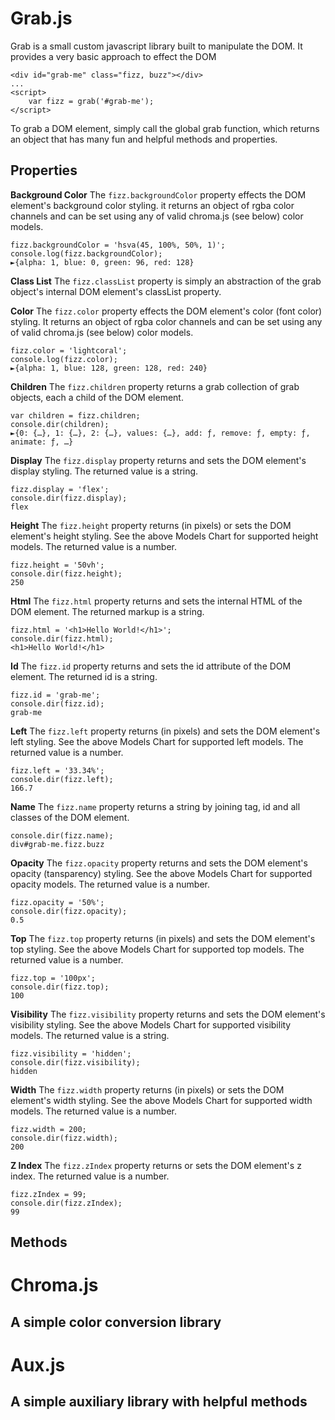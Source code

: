 # Grab.js
Grab is a small custom javascript library built to manipulate the DOM. It provides a
very basic approach to effect the DOM


```
<div id="grab-me" class="fizz, buzz"></div>
...
<script>
    var fizz = grab('#grab-me');
</script>
```
To grab a DOM element, simply call the global grab function, which returns an object
that has many fun and helpful methods and properties.


## Properties
**Background Color**
The `fizz.backgroundColor` property effects the DOM element's background color styling.
it returns an object of rgba color channels and can be set using any of valid chroma.js
(see below) color models.
```
fizz.backgroundColor = 'hsva(45, 100%, 50%, 1)';
console.log(fizz.backgroundColor);
►{alpha: 1, blue: 0, green: 96, red: 128}
```

**Class List**
The `fizz.classList` property is simply an abstraction of the grab object's internal
DOM element's classList property.

**Color**
The `fizz.color` property effects the DOM element's color (font color) styling. It
returns an object of rgba color channels and can be set using any of valid chroma.js
(see below) color models.
```
fizz.color = 'lightcoral';
console.log(fizz.color);
►{alpha: 1, blue: 128, green: 128, red: 240}
```

**Children**
The `fizz.children` property returns a grab collection of grab objects, each a child of
the DOM element.
```
var children = fizz.children;
console.dir(children);
►{0: {…}, 1: {…}, 2: {…}, values: {…}, add: ƒ, remove: ƒ, empty: ƒ, animate: ƒ, …}
```

**Display**
The `fizz.display` property returns and sets the DOM element's display styling.
The returned value is a string.
```
fizz.display = 'flex';
console.dir(fizz.display);
flex
```

**Height**
The `fizz.height` property returns (in pixels) or sets the DOM element's height styling.
See the above Models Chart for supported height models. The returned value is a number.
```
fizz.height = '50vh';
console.dir(fizz.height);
250
```

**Html**
The `fizz.html` property returns and sets the internal HTML of the DOM element. The
returned markup is a string.
```
fizz.html = '<h1>Hello World!</h1>';
console.dir(fizz.html);
<h1>Hello World!</h1>
```

**Id**
The `fizz.id` property returns and sets the id attribute of the DOM element. The
returned id is a string.
```
fizz.id = 'grab-me';
console.dir(fizz.id);
grab-me
```

**Left**
The `fizz.left` property returns (in pixels) and sets the DOM element's left styling.
See the above Models Chart for supported left models. The returned value is a number.
```
fizz.left = '33.34%';
console.dir(fizz.left);
166.7
```

**Name**
The `fizz.name` property returns a string by joining tag, id and all classes of the
DOM element.
```
console.dir(fizz.name);
div#grab-me.fizz.buzz
```

**Opacity**
The `fizz.opacity` property returns and sets the DOM element's opacity (tansparency)
styling. See the above Models Chart for supported opacity models. The returned value
is a number.
```
fizz.opacity = '50%';
console.dir(fizz.opacity);
0.5
```

**Top**
The `fizz.top` property returns (in pixels) and sets the DOM element's top styling.
See the above Models Chart for supported top models. The returned value is a number.
```
fizz.top = '100px';
console.dir(fizz.top);
100
```

**Visibility**
The `fizz.visibility` property returns and sets the DOM element's visibility styling.
See the above Models Chart for supported visibility models. The returned value is a
string.
```
fizz.visibility = 'hidden';
console.dir(fizz.visibility);
hidden
```

**Width**
The `fizz.width` property returns (in pixels) or sets the DOM element's width styling.
See the above Models Chart for supported width models. The returned value is a number.
```
fizz.width = 200;
console.dir(fizz.width);
200
```

**Z Index**
The `fizz.zIndex` property returns or sets the DOM element's z index. The returned
value is a number.
```
fizz.zIndex = 99;
console.dir(fizz.zIndex);
99
```


## Methods


# Chroma.js
A simple color conversion library
---



# Aux.js
A simple auxiliary library with helpful methods
---

